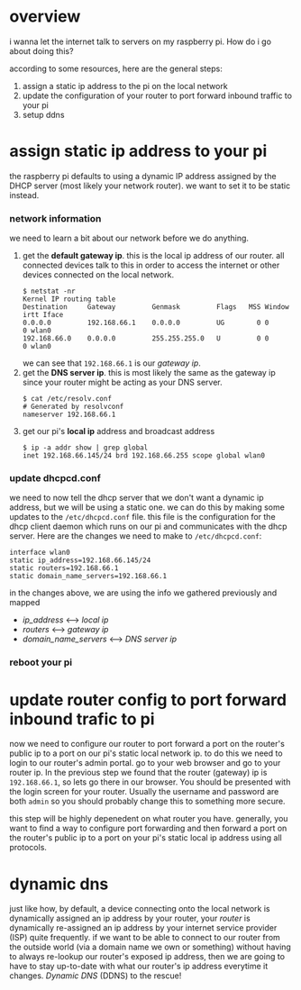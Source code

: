 # overview
i wanna let the internet talk to servers on my raspberry pi. How do i go about doing this?

according to some resources, here are the general steps:
1. assign a static ip address to the pi on the local network
2. update the configuration of your router to port forward inbound traffic to your pi
3. setup ddns


# assign static ip address to your pi
the raspberry pi defaults to using a dynamic IP address assigned by the DHCP server (most likely your network router). we want to set it to be static instead.
### network information
we need to learn a bit about our network before we do anything.

1. get the **default gateway ip**. this is the local ip address of our router. all connected devices talk to this in order to access the internet or other devices connected on the local network.
   ```shell
   $ netstat -nr
   Kernel IP routing table
   Destination     Gateway         Genmask         Flags   MSS Window  irtt Iface
   0.0.0.0         192.168.66.1    0.0.0.0         UG        0 0          0 wlan0
   192.168.66.0    0.0.0.0         255.255.255.0   U         0 0          0 wlan0
   ```
   we can see that `192.168.66.1` is our *gateway ip*.
2. get the **DNS server ip**. this is most likely the same as the gateway ip since your router might be acting as your DNS server.
   ```shell
   $ cat /etc/resolv.conf
   # Generated by resolvconf
   nameserver 192.168.66.1
   ```
3. get our pi's **local ip** address and broadcast address
   ```shell
   $ ip -a addr show | grep global
   inet 192.168.66.145/24 brd 192.168.66.255 scope global wlan0
   ```
### update dhcpcd.conf
we need to now tell the dhcp server that we don't want a dynamic ip address, but we will be using a static one. we can do this by making some updates to the `/etc/dhcpcd.conf` file. this file is the configuration for the dhcp client daemon which runs on our pi and communicates with the dhcp server. Here are the changes we need to make to `/etc/dhcpcd.conf`:
```shell
interface wlan0
static ip_address=192.168.66.145/24
static routers=192.168.66.1
static domain_name_servers=192.168.66.1
```
in the changes above, we are using the info we gathered previously and mapped
* *ip_address* <--> *local ip*
* *routers* <--> *gateway ip*
* *domain_name_servers* <--> *DNS server ip*

### reboot your pi
# update router config to port forward inbound trafic to pi
now we need to configure our router to port forward a port on the router's public ip to a port on our pi's static local network ip. to do this we need to login to our router's admin portal. go to your web browser and go to your router ip. In the previous step we found that the router (gateway) ip is `192.168.66.1`, so lets go there in our browser. You should be presented with the login screen for your router. Usually the username and password are both `admin` so you should probably change this to something more secure.

this step will be highly depenedent on what router you have. generally, you want to find a way to configure port forwarding and then forward a port on the router's public ip to a port on your pi's static local ip address using all protocols.

# dynamic dns
just like how, by default, a device connecting onto the local network is dynamically assigned an ip address by your router, your *router* is dynamically re-assigned an ip address by your internet service provider (ISP) quite frequently. if we want to be able to connect to our router from the outside world (via a domain name we own or something) without having to always re-lookup our router's exposed ip address, then we are going to have to stay up-to-date with what our router's ip address everytime it changes. *Dynamic DNS* (DDNS) to the rescue!

